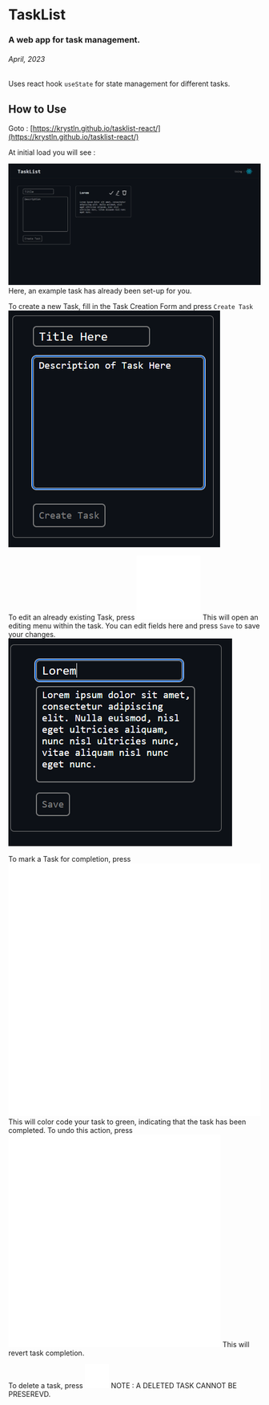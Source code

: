 # TaskList
### A web app for task management.
###### April, 2023


Uses react hook `useState` for state management for different tasks.


## How to Use

Goto : [https://krystln.github.io/tasklist-react/](https://krystln.github.io/tasklist-react/)

At initial load you will see :

![alt text](public/HomePage.png "Home Page")
Here, an example task has already been set-up for you.

To create a new Task, fill in the Task Creation Form and press `Create Task`
![alt text](public/CreateTask.png "Create Task")


To edit an already existing Task, press ![alt text](src/assets/edit.svg "Edit Button")
This will open an editing menu within the task. You can edit fields here and press `Save` to save your changes.
![alt text](public/EditTask.png)

To mark a Task for completion, press ![alt text](src/assets/complete.svg "Complete Button")
This will color code your task to green, indicating that the task has been completed. To undo this action, press ![alt text](src/assets/undo.svg "Undo Button")
This will revert task completion.

To delete a task, press ![alt text](src/assets/delete.svg "Delete Button")
NOTE : A DELETED TASK CANNOT BE PRESEREVD.



